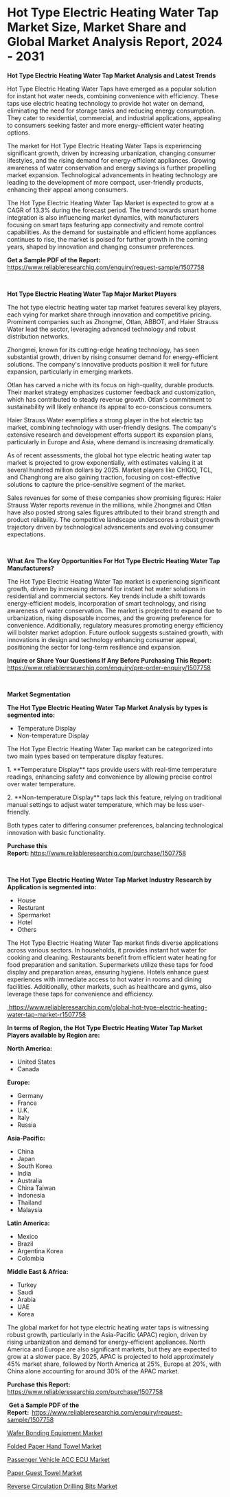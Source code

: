 <p><h1>Hot Type Electric Heating Water Tap Market Size, Market Share and Global Market Analysis Report, 2024 - 2031</h1></p><p><strong>Hot Type Electric Heating Water Tap Market Analysis and Latest Trends</strong></p>
<p><p>Hot Type Electric Heating Water Taps have emerged as a popular solution for instant hot water needs, combining convenience with efficiency. These taps use electric heating technology to provide hot water on demand, eliminating the need for storage tanks and reducing energy consumption. They cater to residential, commercial, and industrial applications, appealing to consumers seeking faster and more energy-efficient water heating options.</p><p>The market for Hot Type Electric Heating Water Taps is experiencing significant growth, driven by increasing urbanization, changing consumer lifestyles, and the rising demand for energy-efficient appliances. Growing awareness of water conservation and energy savings is further propelling market expansion. Technological advancements in heating technology are leading to the development of more compact, user-friendly products, enhancing their appeal among consumers.</p><p>The Hot Type Electric Heating Water Tap Market is expected to grow at a CAGR of 13.3% during the forecast period. The trend towards smart home integration is also influencing market dynamics, with manufacturers focusing on smart taps featuring app connectivity and remote control capabilities. As the demand for sustainable and efficient home appliances continues to rise, the market is poised for further growth in the coming years, shaped by innovation and changing consumer preferences.</p></p>
<p><strong>Get a Sample PDF of the Report:&nbsp;</strong> <a href="https://www.reliableresearchiq.com/enquiry/request-sample/1507758">https://www.reliableresearchiq.com/enquiry/request-sample/1507758</a></p>
<p>&nbsp;</p>
<p><strong>Hot Type Electric Heating Water Tap Major Market Players</strong></p>
<p><p>The hot type electric heating water tap market features several key players, each vying for market share through innovation and competitive pricing. Prominent companies such as Zhongmei, Otlan, ABBOT, and Haier Strauss Water lead the sector, leveraging advanced technology and robust distribution networks.</p><p>Zhongmei, known for its cutting-edge heating technology, has seen substantial growth, driven by rising consumer demand for energy-efficient solutions. The company's innovative products position it well for future expansion, particularly in emerging markets.</p><p>Otlan has carved a niche with its focus on high-quality, durable products. Their market strategy emphasizes customer feedback and customization, which has contributed to steady revenue growth. Otlan's commitment to sustainability will likely enhance its appeal to eco-conscious consumers.</p><p>Haier Strauss Water exemplifies a strong player in the hot electric tap market, combining technology with user-friendly designs. The company's extensive research and development efforts support its expansion plans, particularly in Europe and Asia, where demand is increasing dramatically.</p><p>As of recent assessments, the global hot type electric heating water tap market is projected to grow exponentially, with estimates valuing it at several hundred million dollars by 2025. Market players like CHIGO, TCL, and Changhong are also gaining traction, focusing on cost-effective solutions to capture the price-sensitive segment of the market.</p><p>Sales revenues for some of these companies show promising figures: Haier Strauss Water reports revenue in the millions, while Zhongmei and Otlan have also posted strong sales figures attributed to their brand strength and product reliability. The competitive landscape underscores a robust growth trajectory driven by technological advancements and evolving consumer expectations.</p></p>
<p>&nbsp;</p>
<p><strong>What Are The Key Opportunities For Hot Type Electric Heating Water Tap Manufacturers?</strong></p>
<p><p>The Hot Type Electric Heating Water Tap market is experiencing significant growth, driven by increasing demand for instant hot water solutions in residential and commercial sectors. Key trends include a shift towards energy-efficient models, incorporation of smart technology, and rising awareness of water conservation. The market is projected to expand due to urbanization, rising disposable incomes, and the growing preference for convenience. Additionally, regulatory measures promoting energy efficiency will bolster market adoption. Future outlook suggests sustained growth, with innovations in design and technology enhancing consumer appeal, positioning the sector for long-term resilience and expansion.</p></p>
<p><strong>Inquire or Share Your Questions If Any Before Purchasing This Report:</strong> <a href="https://www.reliableresearchiq.com/enquiry/pre-order-enquiry/1507758">https://www.reliableresearchiq.com/enquiry/pre-order-enquiry/1507758</a></p>
<p>&nbsp;</p>
<p><strong>Market Segmentation</strong></p>
<p><strong>The Hot Type Electric Heating Water Tap Market Analysis by types is segmented into:</strong></p>
<p><ul><li>Temperature Display</li><li>Non-temperature Display</li></ul></p>
<p><p>The Hot Type Electric Heating Water Tap market can be categorized into two main types based on temperature display features. </p><p>1. **Temperature Display** taps provide users with real-time temperature readings, enhancing safety and convenience by allowing precise control over water temperature. </p><p>2. **Non-temperature Display** taps lack this feature, relying on traditional manual settings to adjust water temperature, which may be less user-friendly. </p><p>Both types cater to differing consumer preferences, balancing technological innovation with basic functionality.</p></p>
<p><strong>Purchase this Report:&nbsp;</strong><a href="https://www.reliableresearchiq.com/purchase/1507758">https://www.reliableresearchiq.com/purchase/1507758</a></p>
<p>&nbsp;</p>
<p><strong>The Hot Type Electric Heating Water Tap Market Industry Research by Application is segmented into:</strong></p>
<p><ul><li>House</li><li>Resturant</li><li>Spermarket</li><li>Hotel</li><li>Others</li></ul></p>
<p><p>The Hot Type Electric Heating Water Tap market finds diverse applications across various sectors. In households, it provides instant hot water for cooking and cleaning. Restaurants benefit from efficient water heating for food preparation and sanitation. Supermarkets utilize these taps for food display and preparation areas, ensuring hygiene. Hotels enhance guest experiences with immediate access to hot water in rooms and dining facilities. Additionally, other markets, such as healthcare and gyms, also leverage these taps for convenience and efficiency.</p></p>
<p><a href="https://www.reliableresearchiq.com/global-hot-type-electric-heating-water-tap-market-r1507758">&nbsp;https://www.reliableresearchiq.com/global-hot-type-electric-heating-water-tap-market-r1507758</a></p>
<p><strong>In terms of Region, the Hot Type Electric Heating Water Tap Market Players available by Region are:</strong></p>
<p>
    <p> <strong> North America: </strong>
        <ul>
            <li>United States</li>
            <li>Canada</li>
        </ul>
        </p> 
    <p> <strong> Europe: </strong>
        <ul>
            <li>Germany</li>
            <li>France</li>
            <li>U.K.</li>
            <li>Italy</li>
            <li>Russia</li>
        </ul>
        </p> 
    <p> <strong> Asia-Pacific: </strong>
        <ul>
            <li>China</li>
            <li>Japan</li>
            <li>South Korea</li>
            <li>India</li>
            <li>Australia</li>
            <li>China Taiwan</li>
            <li>Indonesia</li>
            <li>Thailand</li>
            <li>Malaysia</li>
        </ul>
        </p> 
    <p> <strong> Latin America: </strong>
        <ul>
            <li>Mexico</li>
            <li>Brazil</li>
            <li>Argentina Korea</li>
            <li>Colombia</li>
        </ul>
        </p> 
    <p> <strong> Middle East & Africa: </strong>
        <ul>
            <li>Turkey</li>
            <li>Saudi</li>
            <li>Arabia</li>
            <li>UAE</li>
            <li>Korea</li>
        </ul>
    </p>
    </p>
<p><p>The global market for hot type electric heating water taps is witnessing robust growth, particularly in the Asia-Pacific (APAC) region, driven by rising urbanization and demand for energy-efficient appliances. North America and Europe are also significant markets, but they are expected to grow at a slower pace. By 2025, APAC is projected to hold approximately 45% market share, followed by North America at 25%, Europe at 20%, with China alone accounting for around 30% of the APAC market.</p></p>
<p><strong>Purchase this Report: </strong><a href="https://www.reliableresearchiq.com/purchase/1507758">https://www.reliableresearchiq.com/purchase/1507758</a></p>
<p>&nbsp;<strong>Get a Sample PDF of the Report:&nbsp;&nbsp;</strong><a href="https://www.reliableresearchiq.com/enquiry/request-sample/1507758">https://www.reliableresearchiq.com/enquiry/request-sample/1507758</a></p>
<p><strong></strong></p>
<p><p><a href="https://www.linkedin.com/pulse/navigating-global-wafer-bonding-equipment-market-from-trends-otgjf?trackingId=qZdGzIEvSGiHP5%2Fq2x5BBg%3D%3D">Wafer Bonding Equipment Market</a></p><p><a href="https://issuu.com/reportprime-2/docs/folded-paper-hand-towel-market-size_3ec8d9b1097343">Folded Paper Hand Towel Market</a></p><p><a href="https://medium.com/@the_red_canary/comprehensive-analysis-of-the-global-passenger-vehicle-acc-ecu-market-growth-trends-market-fc8b72d7adda?postPublishedType=repub">Passenger Vehicle ACC ECU Market</a></p><p><a href="https://issuu.com/reportprime-2/docs/paper-guest-towel-market-size-2030._4ed06414beed6a">Paper Guest Towel Market</a></p><p><a href="https://github.com/MelgarBasny/Market-Research-Report-List-1/blob/main/reverse-circulation-drilling-bits-market.md">Reverse Circulation Drilling Bits Market</a></p></p>